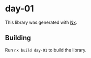 # day-01

This library was generated with [Nx](https://nx.dev).

## Building

Run `nx build day-01` to build the library.
